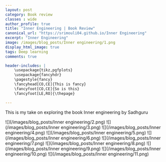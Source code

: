 ```yaml
---
layout: post
category: Book review
classes : wide
author_profile: true
title: "Inner Engineering | Book Review"
canonical_url: "https://srimouli04.github.io/Inner Engineering"
excerpt: "Inner Engineering"
image: /images/blog_posts/Inner engineering/1.png
display_html_image: true
tags: Deep learning
comments: true

header-includes: |
    \usepackage{tikz,pgfplots}
    \usepackage{fancyhdr}
    \pagestyle{fancy}
    \fancyhead[CO,CE]{This is fancy}
    \fancyfoot[CO,CE]{So is this}
    \fancyfoot[LE,RO]{\thepage}

---
```

This is my take on exploring the book Inner engineering by Sadhguru

![](/images/blog_posts/Inner engineering/2.png)
![](/images/blog_posts/Inner engineering/3.png)
![](/images/blog_posts/Inner engineering/4.png)
![](/images/blog_posts/Inner engineering/5.png)
![](/images/blog_posts/Inner engineering/6.png)
![](/images/blog_posts/Inner engineering/7.png)
![](/images/blog_posts/Inner engineering/8.png)
![](/images/blog_posts/Inner engineering/9.png)
![](/images/blog_posts/Inner engineering/10.png)
![](/images/blog_posts/Inner engineering/11.png)